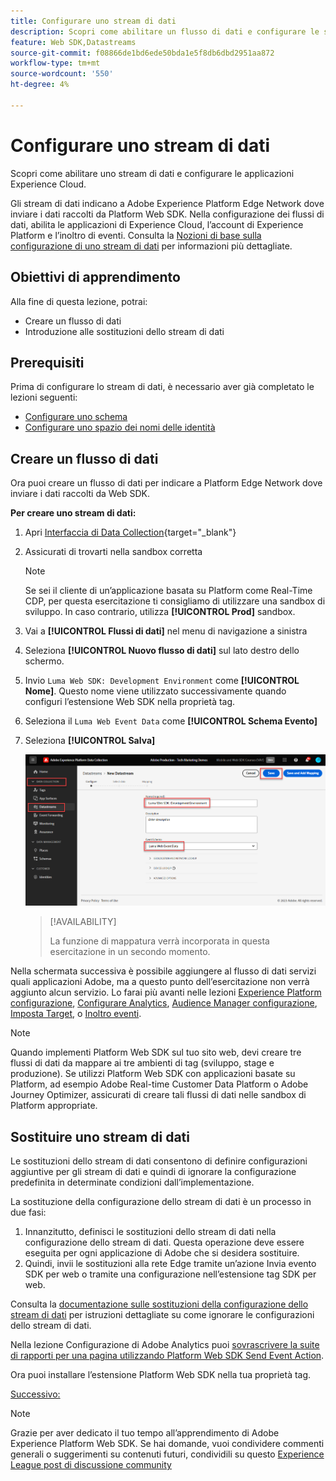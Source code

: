 ```yaml
---
title: Configurare uno stream di dati
description: Scopri come abilitare un flusso di dati e configurare le soluzioni Experience Cloud. Questa lezione fa parte dell’esercitazione Implementare Adobe Experience Cloud con Web SDK.
feature: Web SDK,Datastreams
source-git-commit: f08866de1bd6ede50bda1e5f8db6dbd2951aa872
workflow-type: tm+mt
source-wordcount: '550'
ht-degree: 4%

---
```


# Configurare uno stream di dati

Scopri come abilitare uno stream di dati e configurare le applicazioni Experience Cloud.

Gli stream di dati indicano a Adobe Experience Platform Edge Network dove inviare i dati raccolti da Platform Web SDK. Nella configurazione dei flussi di dati, abilita le applicazioni di Experience Cloud, l’account di Experience Platform e l’inoltro di eventi. Consulta la [Nozioni di base sulla configurazione di uno stream di dati](https://experienceleague.adobe.com/docs/experience-platform/edge/fundamentals/datastreams.html?lang=it) per informazioni più dettagliate.

## Obiettivi di apprendimento

Alla fine di questa lezione, potrai:

* Creare un flusso di dati
* Introduzione alle sostituzioni dello stream di dati

## Prerequisiti

Prima di configurare lo stream di dati, è necessario aver già completato le lezioni seguenti:

* [Configurare uno schema](configure-schemas.md)
* [Configurare uno spazio dei nomi delle identità](configure-identities.md)

## Creare un flusso di dati

Ora puoi creare un flusso di dati per indicare a Platform Edge Network dove inviare i dati raccolti da Web SDK.

**Per creare uno stream di dati:**

1. Apri [Interfaccia di Data Collection](https://launch.adobe.com/){target="_blank"}
1. Assicurati di trovarti nella sandbox corretta

   >[!NOTE]
   >
   >Se sei il cliente di un’applicazione basata su Platform come Real-Time CDP, per questa esercitazione ti consigliamo di utilizzare una sandbox di sviluppo. In caso contrario, utilizza **[!UICONTROL Prod]** sandbox.

1. Vai a **[!UICONTROL Flussi di dati]** nel menu di navigazione a sinistra
1. Seleziona **[!UICONTROL Nuovo flusso di dati]** sul lato destro dello schermo.
1. Invio `Luma Web SDK: Development Environment` come **[!UICONTROL Nome]**. Questo nome viene utilizzato successivamente quando configuri l’estensione Web SDK nella proprietà tag.
1. Seleziona il `Luma Web Event Data` come **[!UICONTROL Schema Evento]**
1. Seleziona **[!UICONTROL Salva]**

   ![Creare lo stream di dati](assets/datastream-create-new-datastream.png)

   >[!AVAILABILITY]
   >
   >La funzione di mappatura verrà incorporata in questa esercitazione in un secondo momento.




Nella schermata successiva è possibile aggiungere al flusso di dati servizi quali applicazioni Adobe, ma a questo punto dell’esercitazione non verrà aggiunto alcun servizio. Lo farai più avanti nelle lezioni [Experience Platform configurazione](setup-experience-platform.md), [Configurare Analytics](setup-analytics.md), [Audience Manager configurazione](setup-audience-manager.md), [Imposta Target](setup-target.md), o [Inoltro eventi](setup-event-forwarding.md).

>[!NOTE]
>
>Quando implementi Platform Web SDK sul tuo sito web, devi creare tre flussi di dati da mappare ai tre ambienti di tag (sviluppo, stage e produzione). Se utilizzi Platform Web SDK con applicazioni basate su Platform, ad esempio Adobe Real-time Customer Data Platform o Adobe Journey Optimizer, assicurati di creare tali flussi di dati nelle sandbox di Platform appropriate.

## Sostituire uno stream di dati

Le sostituzioni dello stream di dati consentono di definire configurazioni aggiuntive per gli stream di dati e quindi di ignorare la configurazione predefinita in determinate condizioni dall’implementazione.


La sostituzione della configurazione dello stream di dati è un processo in due fasi:

1. Innanzitutto, definisci le sostituzioni dello stream di dati nella configurazione dello stream di dati. Questa operazione deve essere eseguita per ogni applicazione di Adobe che si desidera sostituire.
1. Quindi, invii le sostituzioni alla rete Edge tramite un’azione Invia evento SDK per web o tramite una configurazione nell’estensione tag SDK per web.

Consulta la [documentazione sulle sostituzioni della configurazione dello stream di dati](https://experienceleague.adobe.com/docs/experience-platform/datastreams/overrides.html?lang=en) per istruzioni dettagliate su come ignorare le configurazioni dello stream di dati.

Nella lezione Configurazione di Adobe Analytics puoi [sovrascrivere la suite di rapporti per una pagina utilizzando Platform Web SDK Send Event Action](setup-analytics.md).

Ora puoi installare l’estensione Platform Web SDK nella tua proprietà tag.

[Successivo: ](install-web-sdk.md)

>[!NOTE]
>
>Grazie per aver dedicato il tuo tempo all’apprendimento di Adobe Experience Platform Web SDK. Se hai domande, vuoi condividere commenti generali o suggerimenti su contenuti futuri, condividili su questo [Experience League post di discussione community](https://experienceleaguecommunities.adobe.com/t5/adobe-experience-platform-launch/tutorial-discussion-implement-adobe-experience-cloud-with-web/td-p/444996)
